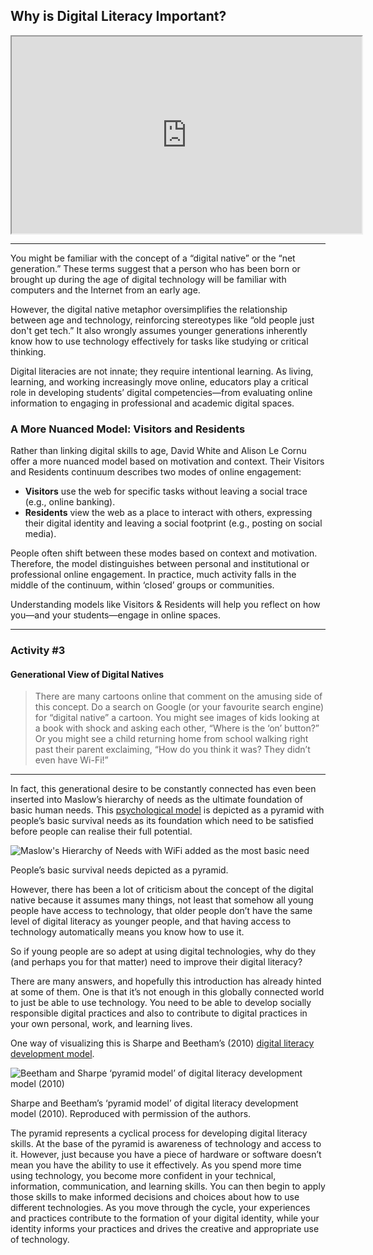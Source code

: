 ## Why is Digital Literacy Important?


  <div class="video-container-16by9">
    <iframe
      width="560"
      height="315"
      src="https://youtu.be/p2k3C-iB88w?si=XLShfc_ABErVMv2w"></iframe>
  </div>

* * *

You might be familiar with the concept of a “digital native” or the “net generation.” These terms suggest that a person who has been born or brought up during the age of digital technology will be familiar with computers and the Internet from an early age.

However, the digital native metaphor oversimplifies the relationship between age and technology, reinforcing stereotypes like “old people just don't get tech.” It also wrongly assumes younger generations inherently know how to use technology effectively for tasks like studying or critical thinking.

Digital literacies are not innate; they require intentional learning. As living, learning, and working increasingly move online, educators play a critical role in developing students’ digital competencies—from evaluating online information to engaging in professional and academic digital spaces.

### A More Nuanced Model: Visitors and Residents

Rather than linking digital skills to age, David White and Alison Le Cornu offer a more nuanced model based on motivation and context. Their Visitors and Residents continuum describes two modes of online engagement:

- **Visitors** use the web for specific tasks without leaving a social trace (e.g., online banking).
- **Residents** view the web as a place to interact with others, expressing their digital identity and leaving a social footprint (e.g., posting on social media).

People often shift between these modes based on context and motivation. Therefore, the model distinguishes between personal and institutional or professional online engagement. In practice, much activity falls in the middle of the continuum, within ‘closed’ groups or communities.

Understanding models like Visitors & Residents will help you reflect on how you—and your students—engage in online spaces.

* * *

### Activity #3
#### Generational View of Digital Natives

> There are many cartoons online that comment on the amusing side of this concept. Do a search on Google (or your favourite search engine) for “digital native” a cartoon. You might see images of kids looking at a book with shock and asking each other, “Where is the ‘on’ button?” Or you might see a child returning home from school walking right past their parent exclaiming, “How do you think it was? They didn’t even have Wi-Fi!”

* * *

In fact, this generational desire to be constantly connected has even been inserted into Maslow’s hierarchy of needs as the ultimate foundation of basic human needs. This [psychological model](https://www.simplypsychology.org/maslow.html) is depicted as a pyramid with people’s basic survival needs as its foundation which need to be satisfied before people can realise their full potential.

![Maslow's Hierarchy of Needs with WiFi added as the most basic need](images/9730894552_47507ab767_o-300x271.jpg)

People’s basic survival needs depicted as a pyramid.

However, there has been a lot of criticism about the concept of the digital native because it assumes many things, not least that somehow all young people have access to technology, that older people don’t have the same level of digital literacy as younger people, and that having access to technology automatically means you know how to use it.

So if young people are so adept at using digital technologies, why do they (and perhaps you for that matter) need to improve their digital literacy?

There are many answers, and hopefully this introduction has already hinted at some of them. One is that it’s not enough in this globally connected world to just be able to use technology. You need to be able to develop socially responsible digital practices and also to contribute to digital practices in your own personal, work, and learning lives.

One way of visualizing this is Sharpe and Beetham’s (2010) [digital literacy development model](https://www.jisc.ac.uk/full-guide/developing-digital-literacies).

![Beetham and Sharpe ‘pyramid model’ of digital literacy development model (2010)](images/beetham-sharpe.png)

Sharpe and Beetham’s ‘pyramid model’ of digital literacy development model (2010). Reproduced with permission of the authors.

The pyramid represents a cyclical process for developing digital literacy skills. At the base of the pyramid is awareness of technology and access to it. However, just because you have a piece of hardware or software doesn’t mean you have the ability to use it effectively. As you spend more time using technology, you become more confident in your technical, information, communication, and learning skills. You can then begin to apply those skills to make informed decisions and choices about how to use different technologies. As you move through the cycle, your experiences and practices contribute to the formation of your digital identity, while your identity informs your practices and drives the creative and appropriate use of technology.
